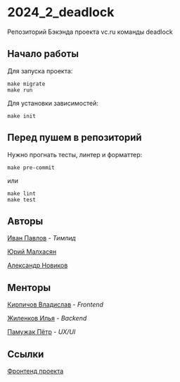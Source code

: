 # 2024_2_deadlock
Репозиторий Бэкэнда проекта vc.ru команды deadlock

## Начало работы

Для запуска проекта:

```shell
make migrate
make run
```

Для установки зависимостей:

```shell
make init
```

## Перед пушем в репозиторий 

Нужно прогнать тесты, линтер и форматтер:

```shell
make pre-commit
```

или

```shell
make lint
make test
```

## Авторы

[Иван Павлов](https://github.com/darleet) - _Тимлид_

[Юрий Малхасян](https://github.com/ujognutsi) 

[Александр Новиков](https://github.com/AlexNov03)

## Менторы

[Кирпичов Владислав](https://github.com/) - _Frontend_

[Жиленков Илья](https://github.com/ilyushkaaa) - _Backend_

[Памужак Пётр](https://github.com/mars444) - _UX/UI_


## Ссылки

[Фронтенд проекта](https://github.com/frontend-park-mail-ru/2024_2_deadlock)


